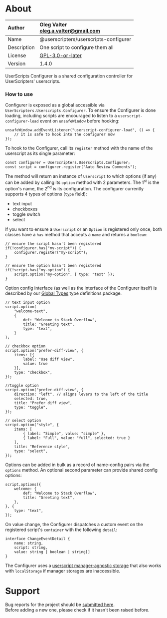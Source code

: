 
# About

| Author       | Oleg Valter<br>[oleg.a.valter@gmail.com](mailto:oleg.a.valter@gmail.com) |
| :----------- | :----------------------- |
| Name | @userscripters/userscripts-configurer |
| Description | One script to configure them all |
| License | [GPL-3.0-or-later](https://spdx.org/licenses/GPL-3.0-or-later) |
| Version | 1.4.0 |

UserScripts Configurer is a shared configuration controller for UserScripters' userscripts.

### How to use

Configurer is exposed as a global accessible via `UserScripters.Userscripts.Configurer`.
To ensure the Configurer is done loading, including scripts are encouraged to listen to a `userscript-configurer-load` event on `unsafeWindow` before hooking:

```lang-ts
unsafeWindow.addEventListener("userscript-configurer-load", () => {
    // it is safe to hook into the configurer now
});
```

To hook to the Configurer, call its `register` method with the name of the userscript as its single parameter:

```lang-ts
const configurer = UserScripters.Userscripts.Configurer;
const script = configurer.register("Auto Review Comments");
```

The method will return an instance of `Userscript` to which options (if any) can be added by calling its `option` method with 2 parameters. The 1<sup>st</sup> is the option's name, the 2<sup>nd</sup> is its configuration. The configurer currently supports 4 types of options (`type` field):

- text input
- checkboxes
- toggle switch
- select

If you want to ensure a `Userscript` or an `Option` is registered only once, both classes have a `has` method that accepts a `name` and returns a `boolean`:

```lang-ts
// ensure the script hasn't been registered
if(!configurer.has("my-script")) {
    configurer.register("my-script");
}

// ensure the option hasn't been registered
if(!script.has("my-option") {
    script.option("my-option", { type: "text" });
}
```

Option config interface (as well as the interface of the Configurer itself) is described by our [Global Types](https://github.com/userscripters/global-types) type definitions package.

```lang-ts
// text input option
script.option(
    "welcome-text",
    {
        def: "Welcome to Stack Overflow",
        title: "Greeting text",
        type: "text",
    }
);

// checkbox option
script.option("prefer-diff-view", {
    items: [{
        label: "Use diff view",
        value: true
    }],
    type: "checkbox",
});

//toggle option
script.option("prefer-diff-view", {
    direction: "left", // aligns levers to the left of the title
    selected: true,
    title: "Prefer diff view",
    type: "toggle",
});

// select option
script.option("style", {
    items: [
        { label: "Simple", value: "simple" },
        { label: "Full", value: "full", selected: true }
    ],
    title: "Reference style",
    type: "select",
});
```

Options can be added in bulk as a record of name-config pairs via the `options` method. An optional second parameter can provide shared config options:

```lang-ts
script.options({
    welcome: {
        def: "Welcome to Stack Overflow",
        title: "Greeting text",
    },
}, {
    type: "text",
});
```

On value change, the Configurer dispatches a custom event on the registered script's `container` with the following `detail`:

```lang-ts
interface ChangeEventDetail {
    name: string,
    script: string,
    value: string | boolean | string[]
}
```

The Configurer uses a [userscript manager-agnostic storage](https://github.com/userscripters/storage) that also works with `localStorage` if manager storages are inaccessible.


# Support

Bug reports for the project should be [submitted here](https://github.com/userscripters/userscripts-configurer/issues).
<br>Before adding a new one, please check if it hasn't been raised before.
  